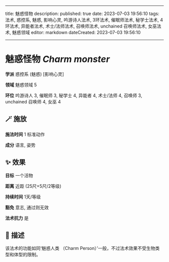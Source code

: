 
---
title: 魅惑怪物
description: 
published: true
date: 2023-07-03 19:56:10
tags: 法术, 惑控系, 魅惑, 影响心灵, 吟游诗人法术, 3环法术, 催眠师法术, 秘学士法术, 4环法术, 异能者法术, 术士/法师法术, 召唤师法术, unchained 召唤师法术, 女巫法术, 魅惑领域
editor: markdown
dateCreated: 2023-07-03 19:56:10

---

# **魅惑怪物** *Charm monster*

**学派** 惑控系 (魅惑) \[影响心灵\] 

**领域** 魅惑领域 5

**环位** 吟游诗人 3, 催眠师 3, 秘学士 4, 异能者 4, 术士/法师 4, 召唤师 3, unchained 召唤师 4, 女巫 4

## 🪄 施放

**施法时间** 1 标准动作

**成分** 语言, 姿势

## ✨ 效果 

**目标** 一个活物 

**距离** 近距 (25尺+5尺/2等级)  

**持续时间** 1天/等级 

**豁免** 意志, 通过则无效

**法术抗力** 是

## 📖 描述

该法术的功能如同‘魅惑人类 （Charm Person）’一般，不过法术效果不受生物类型和体型的限制。
    